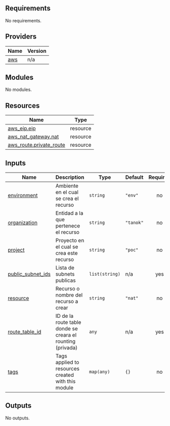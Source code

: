 <!-- BEGIN_TF_DOCS -->
## Requirements

No requirements.

## Providers

| Name | Version |
|------|---------|
| <a name="provider_aws"></a> [aws](#provider\_aws) | n/a |

## Modules

No modules.

## Resources

| Name | Type |
|------|------|
| [aws_eip.eip](https://registry.terraform.io/providers/hashicorp/aws/latest/docs/resources/eip) | resource |
| [aws_nat_gateway.nat](https://registry.terraform.io/providers/hashicorp/aws/latest/docs/resources/nat_gateway) | resource |
| [aws_route.private_route](https://registry.terraform.io/providers/hashicorp/aws/latest/docs/resources/route) | resource |

## Inputs

| Name | Description | Type | Default | Required |
|------|-------------|------|---------|:--------:|
| <a name="input_environment"></a> [environment](#input\_environment) | Ambiente en el cual se crea el recurso | `string` | `"env"` | no |
| <a name="input_organization"></a> [organization](#input\_organization) | Entidad a la que pertenece el recurso | `string` | `"tanok"` | no |
| <a name="input_project"></a> [project](#input\_project) | Proyecto en el cual se crea este recurso | `string` | `"poc"` | no |
| <a name="input_public_subnet_ids"></a> [public\_subnet\_ids](#input\_public\_subnet\_ids) | Lista de subnets publicas | `list(string)` | n/a | yes |
| <a name="input_resource"></a> [resource](#input\_resource) | Recurso o nombre del recurso a crear | `string` | `"nat"` | no |
| <a name="input_route_table_id"></a> [route\_table\_id](#input\_route\_table\_id) | ID de la route table donde se creara el rounting (privada) | `any` | n/a | yes |
| <a name="input_tags"></a> [tags](#input\_tags) | Tags applied to resources created with this module | `map(any)` | `{}` | no |

## Outputs

No outputs.
<!-- END_TF_DOCS -->